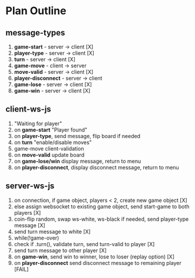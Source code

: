 # Plan Outline
## message-types
1. **game-start** - server -> client [X]
1. **player-type** - server -> client [X]
1. **turn** - server -> client [X]
1. **game-move** - client -> server 
1. **move-valid** - server -> client [X]
1. **player-disconnect** - server -> client
1. **game-lose** - server -> client [X]
1. **game-win** - server -> client [X]

## client-ws-js 
1. "Waiting for player"
1. on **game-start** "Player found"
1. on **player-type**, send message, flip board if needed
1. on **turn** "enable/disable moves"
1. game-move client-validation 
1. on **move-valid** update board
1. on **game-lose/win** display message, return to menu 
1. on **player-disconnect**, display disconnect message, return to menu 

## server-ws-js 
1. on connection, if game object, players < 2, create new game object [X]
1. else assign websocket to existing game object, send start-game to both players [X]
1. coin-flip random, swap ws-white, ws-black if needed, send player-type message [X]
1. send turn message to white  [X]
1. while(!game-over)
1. check if .turn(), validate turn, send turn-valid to player [X]
1. send turn message to other player [X]
1. on **game-win**, send win to winner, lose to loser (replay option) [X]
1. on **player-disconnect** send disconnect message to remaining player [FAIL]